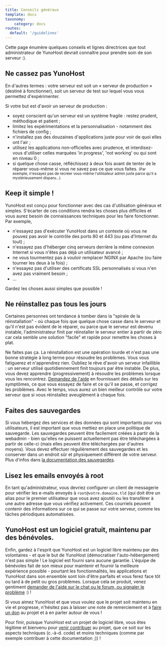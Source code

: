 ```yaml
---
title: Conseils généraux
template: docs
taxonomy:
    category: docs
routes:
  default: '/guidelines'
---
```


Cette page énumère quelques conseils et lignes directrices que tout administrateur de YunoHost devrait connaître pour prendre soin de son serveur :).

## Ne cassez pas YunoHost

En d'autres termes : votre serveur est soit un « serveur de production » (destiné à fonctionner), soit un serveur de test sur lequel vous vous permettez d'expérimenter.

Si votre but est d'avoir un serveur de production :
- soyez conscient qu'un serveur est un système fragile : restez prudent, méthodique et patient ;
- limitez les expérimentations et la personnalisation - notamment des fichiers de config ;
- n'installez pas des douzaines d'applications juste pour voir de quoi elles ont l'air ;
- utilisez les applications non-officielles avec prudence, et interdisez-vous d'utiliser celles marquées 'in progress', 'not working' ou qui sont en niveau 0 ;
- si quelque chose casse, réfléchissez à deux fois avant de tenter de le réparer vous-même si vous ne savez pas ce que vous faites. <small>(Par exemple, n'essayez pas de recréer vous-même l'utilisateur admin juste parce qu'il a mystérieusement disparu...)</small>

## Keep it simple !

YunoHost est conçu pour fonctionner avec des cas d'utilisation généraux et simples. S'écarter de ces conditions rendra les choses plus difficiles et vous aurez besoin de connaissances techniques pour les faire fonctionner. Par exemple,
- n'essayez pas d'exécuter YunoHost dans un contexte où vous ne pouvez pas avoir le contrôle des ports 80 et 443 (ou pas d'Internet du tout) ;
- n'essayez pas d'héberger cinq serveurs derrière la même connexion Internet si vous n'êtes pas déjà un utilisateur avancé ;
- ne vous tourmentez pas à vouloir remplacer NGINX par Apache (ou faire tourner les deux à la fois) ;
- n'essayez pas d'utiliser des certificats SSL personnalisés si vous n'en avez pas vraiment besoin ;
- ...

Gardez les choses aussi simples que possible !

## Ne réinstallez pas tous les jours

Certaines personnes ont tendance à tomber dans la "spirale de la réinstallation" - où chaque fois que quelque chose casse dans le serveur et qu'il n'est pas évident de le réparer, ou parce que le serveur est devenu instable, l'administrateur finit par réinstaller le serveur entier à partir de zéro car cela semble une solution "facile" et rapide pour remettre les choses à plat.

Ne faites pas ça. La réinstallation est une opération lourde et n'est pas une bonne stratégie à long terme pour résoudre les problèmes. Vous vous fatiguerez et n'apprendrez rien. Oubliez le rêve d'avoir un serveur infaillible : un serveur utilisé quotidiennement finit toujours par être instable. De plus, vous devez apprendre (progressivement) à résoudre les problèmes lorsque vous les rencontrez. [Demandez de l'aide](/help) en fournissant des détails sur les symptômes, ce que vous essayez de faire et ce qu'il se passe, et corrigez les problèmes. Avec le temps, vous aurez un bien meilleur contrôle sur votre serveur que si vous réinstallez aveuglément à chaque fois.

## Faites des sauvegardes

Si vous hébergez des services et des données qui sont importants pour vos utilisateurs, il est important que vous mettiez en place une politique de sauvegarde. Les sauvegardes peuvent être facilement créées à partir de la webadmin - bien qu'elles ne puissent actuellement pas être téléchargées à partir de celle-ci (mais elles peuvent être téléchargées par d'autres moyens). Vous devez effectuer régulièrement des sauvegardes et les conserver dans un endroit sûr et physiquement différent de votre serveur. Plus d'infos dans [la documentation des sauvegardes](/backup).

## Lisez les emails envoyés à root

En tant qu'administrateur, vous devriez configurer un client de messagerie pour vérifier les e-mails envoyés à `root@votre.domaine.tld` (qui doit être un alias pour le premier utilisateur que vous avez ajouté) ou les transférer à une autre adresse que vous vérifiez activement. Ces courriels peuvent contenir des informations sur ce qui se passe sur votre serveur, comme les tâches périodiques automatisées.

## YunoHost est un logiciel gratuit, maintenu par des bénévoles.

Enfin, gardez à l'esprit que YunoHost est un logiciel libre maintenu par des volontaires - et que le but de YunoHost (démocratiser l'auto-hébergement) n'est pas simple ! Le logiciel est fourni sans aucune garantie. L'équipe de bénévoles fait de son mieux pour maintenir et fournir la meilleure expérience possible - pourtant les fonctionnalités, les applications et YunoHost dans son ensemble sont loin d'être parfaits et vous ferez face tôt ou tard à de petit ou gros problèmes. Lorsque cela se produit, venez gentiment [demander de l'aide sur le chat ou le forum, ou signaler le problème](/help) :) !

Si vous aimez YunoHost et que vous voulez que le projet soit maintenu en vie et progresse, n'hésitez pas à laisser une note de remerciement et à [faire un don](https://liberapay.com/YunoHost) au projet et à en parler autour de vous !

Pour finir, puisque YunoHost est un projet de logiciel libre, vous êtes légitime et bienvenu pour [venir contribuer](/contribute) au projet, que ce soit sur les aspects techniques (c.-à-d. code) et moins techniques (comme par exemple contribuer à cette documentation ;)) !
